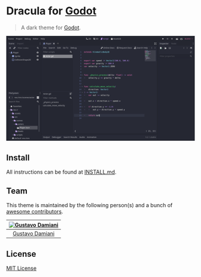 # Dracula for [Godot](https://godotengine.org)

> A dark theme for [Godot](https://godotengine.org).

![Screenshot](./screenshot.png)

## Install

All instructions can be found at [INSTALL.md](./INSTALL.md).

## Team

This theme is maintained by the following person(s) and a bunch of [awesome contributors](https://github.com/damiiani/dracula-godot/graphs/contributors).

[![Gustavo Damiani](https://avatars0.githubusercontent.com/u/62670144?s=60&v=4)](https://github.com/damiiani) |
:---: |
[Gustavo Damiani](https://github.com/damiiani) |
## License

[MIT License](./LICENSE)
